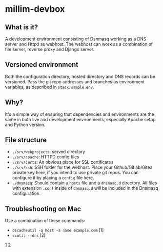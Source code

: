 # millim-devbox

## What is it?
A development environment consisting of Dsnmasq working as a DNS server 
and Httpd as webhost. The webhost can work as a combination of file server, 
reverse proxy and Django server.

## Versioned environment
Both the configuration directory, hosted directory and DNS records can be
versioned. Pass the git repo addresses and branches as environment variables,
as described in `stack.sample.env`.

## Why?
It's a simple way of ensuring that dependencies and environments are the same
in both live and development environments, especially Apache setup
and Python version.

## File structure

- `./srv/webprojects`: served directory
- `./srv/apache`: HTTPD config files
- `./srv/certs`: An obvious place for SSL certificates
- `./srv/ssh`: SSH folder for the webhost. Place your Github/Gitlab/Gitea 
  private key here, if you intend to use private git repos. You can configure it 
  by placing a `config` file here.
- `./dnsmasq`: Should contain a `hosts` file and a `dnsmasq.d` directory. All 
  files with extension `.conf` inside of `dnsmasq.d` will be included in the
  Dnsmasq configuration.

## Troubleshooting on Mac

Use a combination of these commands:
- `dscacheutil -q host -a name example.com` [1]
- `scutil --dns` [2]


[1](https://superuser.com/questions/1400250/how-to-query-macos-dns-resolver-from-terminal)
[2](https://apple.stackexchange.com/questions/98021/how-can-i-display-the-current-dns-servers-from-the-command-line-under-os-x)
